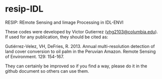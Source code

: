resip-IDL
=======

RESIP: REmote Sensing and Iimage Processing in IDL-ENVI

These codes were developed by Victor Gutierrez (vhg2103@columbia.edu). If used for any publication, they should be cited as:

Gutiérrez-Velez, VH, DeFries, R. 2013. Annual multi-resolution detection of land cover conversion to oil palm in the Peruvian Amazon. Remote Sensing of Environment. 129: 154-167.

They can certainly be improved so if you find a way, please do it in the github document so others can use them.

